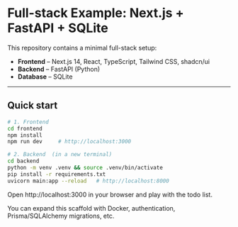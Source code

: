 # Full-stack Example: Next.js + FastAPI + SQLite

This repository contains a minimal full-stack setup:

* **Frontend** – Next.js 14, React, TypeScript, Tailwind CSS, shadcn/ui  
* **Backend** – FastAPI (Python)  
* **Database** – SQLite  

---

## Quick start

```bash
# 1. Frontend
cd frontend
npm install
npm run dev     # http://localhost:3000
```

```bash
# 2. Backend  (in a new terminal)
cd backend
python -m venv .venv && source .venv/bin/activate
pip install -r requirements.txt
uvicorn main:app --reload   # http://localhost:8000
```

Open http://localhost:3000 in your browser and play with the todo list.

You can expand this scaffold with Docker, authentication, Prisma/SQLAlchemy migrations, etc.
